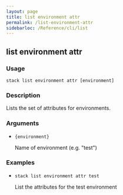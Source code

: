```yaml
---
layout: page
title: list environment attr
permalink: /list-environment-attr
sidebarloc: /Reference/cli/list
---
```


## list environment attr

### Usage

`stack list environment attr [environment]`

### Description

Lists the set of attributes for environments.

### Arguments

* `{environment}`

   Name of environment (e.g. "test")


### Examples

* `stack list environment attr test`

   List the attributes for the test environment



